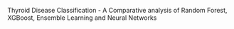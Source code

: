 Thyroid Disease Classification - A Comparative analysis of Random Forest, XGBoost, Ensemble Learning and Neural Networks
